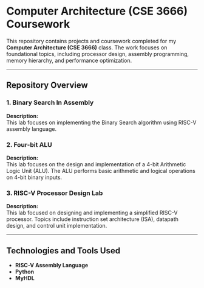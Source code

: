 # **Computer Architecture (CSE 3666) Coursework**  

This repository contains projects and coursework completed for my **Computer Architecture (CSE 3666)** class. The work focuses on foundational topics, including processor design, assembly programming, memory hierarchy, and performance optimization.  

---

## **Repository Overview**  


### **1. Binary Search In Assembly**  
**Description:**  
This lab focuses on implementing the Binary Search algorithm using RISC-V assembly language.



### **2. Four-bit ALU**  
**Description:**  
This lab focuses on the design and implementation of a 4-bit Arithmetic Logic Unit (ALU). The ALU performs basic arithmetic and logical operations on 4-bit binary inputs.

### **3. RISC-V Processor Design Lab**  
**Description:**  
This lab focused on designing and implementing a simplified RISC-V processor. Topics include instruction set architecture (ISA), datapath design, and control unit implementation.  


---
## **Technologies and Tools Used**  

- **RISC-V Assembly Language**
- **Python** 
- **MyHDL**


